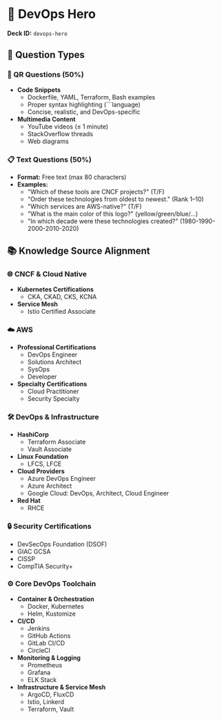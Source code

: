 # 🚀 DevOps Hero
**Deck ID:** `devops-hero`

## 📝 Question Types

### 🔄 QR Questions (50%)
- **Code Snippets**
  - Dockerfile, YAML, Terraform, Bash examples
  - Proper syntax highlighting (```language)
  - Concise, realistic, and DevOps-specific
- **Multimedia Content**
  - YouTube videos (≤ 1 minute)
  - StackOverflow threads
  - Web diagrams

### 📋 Text Questions (50%)
- **Format:** Free text (max 80 characters)
- **Examples:**
  - "Which of these tools are CNCF projects?" (T/F)
  - "Order these technologies from oldest to newest." (Rank 1–10)
  - "Which services are AWS-native?" (T/F)
  - "What is the main color of this logo?" (yellow/green/blue/...)
  - "In which decade were these technologies created?" (1980-1990-2000-2010-2020)

## 📚 Knowledge Source Alignment

### 🌐 CNCF & Cloud Native
- **Kubernetes Certifications**
  - CKA, CKAD, CKS, KCNA
- **Service Mesh**
  - Istio Certified Associate

### ☁️ AWS
- **Professional Certifications**
  - DevOps Engineer
  - Solutions Architect
  - SysOps
  - Developer
- **Specialty Certifications**
  - Cloud Practitioner
  - Security Specialty

### 🛠️ DevOps & Infrastructure
- **HashiCorp**
  - Terraform Associate
  - Vault Associate
- **Linux Foundation**
  - LFCS, LFCE
- **Cloud Providers**
  - Azure DevOps Engineer
  - Azure Architect
  - Google Cloud: DevOps, Architect, Cloud Engineer
- **Red Hat**
  - RHCE

### 🔒 Security Certifications
- DevSecOps Foundation (DSOF)
- GIAC GCSA
- CISSP
- CompTIA Security+

### ⚙️ Core DevOps Toolchain
- **Container & Orchestration**
  - Docker, Kubernetes
  - Helm, Kustomize
- **CI/CD**
  - Jenkins
  - GitHub Actions
  - GitLab CI/CD
  - CircleCI
- **Monitoring & Logging**
  - Prometheus
  - Grafana
  - ELK Stack
- **Infrastructure & Service Mesh**
  - ArgoCD, FluxCD
  - Istio, Linkerd
  - Terraform, Vault